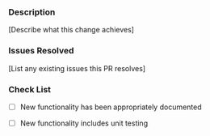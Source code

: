 ### Description

[Describe what this change achieves]

### Issues Resolved

[List any existing issues this PR resolves]

### Check List

- [ ] New functionality has been appropriately documented
- [ ] New functionality includes unit testing

